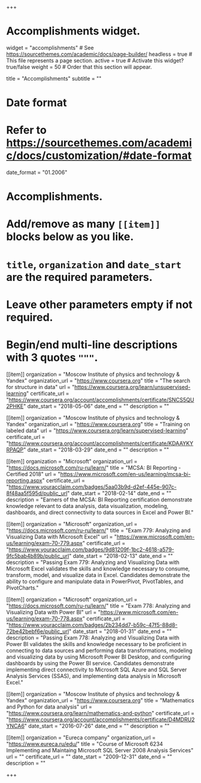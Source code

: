 +++
# Accomplishments widget.
widget = "accomplishments"  # See https://sourcethemes.com/academic/docs/page-builder/
headless = true  # This file represents a page section.
active = true  # Activate this widget? true/false
weight = 50  # Order that this section will appear.

title = "Accomplish&shy;ments"
subtitle = ""

# Date format
#   Refer to https://sourcethemes.com/academic/docs/customization/#date-format
date_format = "01.2006"

# Accomplishments.
#   Add/remove as many `[[item]]` blocks below as you like.
#   `title`, `organization` and `date_start` are the required parameters.
#   Leave other parameters empty if not required.
#   Begin/end multi-line descriptions with 3 quotes `"""`.


[[item]]
  organization = "Moscow Institute of physics and technology & Yandex"
  organization_url = "https://www.coursera.org"
  title = "The search for structure in data"
  url = "https://www.coursera.org/learn/unsupervised-learning"
  certificate_url = "https://www.coursera.org/account/accomplishments/certificate/SNCS5QU2PHKE"
  date_start = "2018-05-06"
  date_end = ""
  description = ""

[[item]]
  organization = "Moscow Institute of physics and technology & Yandex"
  organization_url = "https://www.coursera.org"
  title = "Training on labeled data"
  url = "https://www.coursera.org/learn/supervised-learning"
  certificate_url = "https://www.coursera.org/account/accomplishments/certificate/KDAAYKYRPAQP"
  date_start = "2018-03-29"
  date_end = ""
  description = ""

[[item]]
  organization = "Microsoft"
  organization_url = "https://docs.microsoft.com/ru-ru/learn/"
  title = "MCSA: BI Reporting - Certified 2018"
  url = "https://www.microsoft.com/en-us/learning/mcsa-bi-reporting.aspx"
  certificate_url = "https://www.youracclaim.com/badges/5aa03b9d-d2ef-445e-907c-8f48aa5f595d/public_url"
  date_start = "2018-02-14"
  date_end = ""
  description = "Earners of the MCSA: BI Reporting certification demonstrate knowledge relevant to data analysis, data visualization, modeling, dashboards, and direct connectivity to data sources in Excel and Power BI."

[[item]]
  organization = "Microsoft"
  organization_url = "https://docs.microsoft.com/ru-ru/learn/"
  title = "Exam 779: Analyzing and Visualizing Data with Microsoft Excel"
  url = "https://www.microsoft.com/en-us/learning/exam-70-779.aspx"
  certificate_url = "https://www.youracclaim.com/badges/9d81209f-1bc2-4618-a579-9fc5bab4b89b/public_url"
  date_start = "2018-02-13"
  date_end = ""
  description = "Passing Exam 779: Analyzing and Visualizing Data with Microsoft Excel  validates the skills and knowledge necessary to consume, transform, model, and visualize data in Excel. Candidates demonstrate the ability to configure and manipulate data in PowerPivot, PivotTables, and PivotCharts."

[[item]]
  organization = "Microsoft"
  organization_url = "https://docs.microsoft.com/ru-ru/learn/"
  title = "Exam 778: Analyzing and Visualizing Data with Power BI"
  url = "https://www.microsoft.com/en-us/learning/exam-70-778.aspx"
  certificate_url = "https://www.youracclaim.com/badges/2b234dd7-b59c-47f5-88d8-72be42bebf6e/public_url"
  date_start = "2018-01-31"
  date_end = ""
  description = "Passing Exam 778: Analyzing and Visualizing Data with Power BI validates the skills and knowledge necessary to be proficient in connecting to data sources and performing data transformations, modeling and visualizing data by using Microsoft Power BI Desktop, and configuring dashboards by using the Power BI service. Candidates demonstrate implementing direct connectivity to Microsoft SQL Azure and SQL Server Analysis Services (SSAS), and implementing data analysis in Microsoft Excel."

[[item]]
  organization = "Moscow Institute of physics and technology & Yandex"
  organization_url = "https://www.coursera.org"
  title = "Mathematics and Python for data analysis"
  url = "https://www.coursera.org/learn/mathematics-and-python"
  certificate_url = "https://www.coursera.org/account/accomplishments/certificate/D4MDRU2YNCA6"
  date_start = "2016-07-26"
  date_end = ""
  description = ""

[[item]]
  organization = "Eureca company"
  organization_url = "https://www.eureca.ru/edu/"
  title = "Course of Microsoft 6234 Implementing and Maintaing Microsoft SQL Server 2008 Analysis Services"
  url = ""
  certificate_url = ""
  date_start = "2009-12-31"
  date_end = ""
  description = ""

+++

